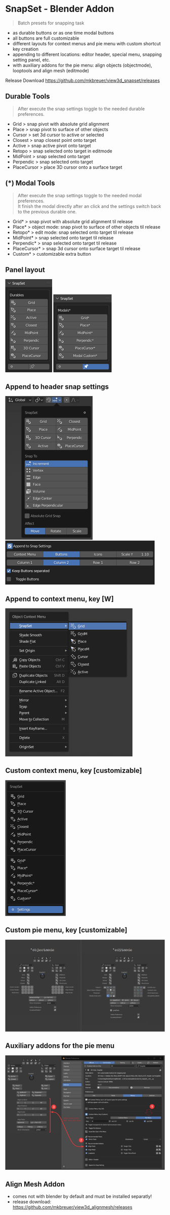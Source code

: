 # SnapSet - Blender Addon

> Batch presets for snapping task

- as durable buttons or as one time modal buttons 
- all buttons are full customizable
- different layouts for context menus and pie menu with custom shortcut key creation
- appending to different locations: editor header, special menu, snapping setting panel, etc.
- with auxiliary addons for the pie menu: align objects (objectmode), looptools and align mesh (editmode)

Release Download https://github.com/mkbreuer/view3d_snapset/releases
                               
## Durable Tools 
> After execute the snap settings toggle to the needed durable preferences.                       
                      
- Grid        > snap pivot with absolute grid alignment               
- Place       > snap pivot to surface of other objects  
- Cursor      > set 3d cursor to active or selected  
- Closest     > snap closest point onto target  
- Active      > snap active pivot onto target  
- Retopo      > snap selected onto target in editmode  
- MidPoint    > snap selected onto target 
- Perpendic   > snap selected onto target 
- PlaceCursor > place 3D cursor onto a surface target  

## (*) Modal Tools  
> After execute the snap settings toggle to the needed modal preferences.  
> It finish the modal directly after an click and the settings switch back to the previous durable one.                          

- Grid*           > snap pivot with absolute grid alignment til release             
- Place*          > object mode: snap pivot to surface of other objects til release  
- Retopo*         > edit mode: snap selected onto target til release 
- MidPoint*       > snap selected onto target til release 
- Perpendic*      > snap selected onto target til release 
- PlaceCursor*    > snap 3d cursor onto surface target til release 
- Custom*         > customizable extra button


## Panel layout
![panel layout durable: ](./images/panel_layout.png)
![panel layout modals: ](./images/panel_layout2.png)

## Append to header snap settings
![header settings layout: ](./images/append_functions_to_snap_settings.png)
![header settings layout: ](./images/append_functions_preferences.png)
                                       
## Append to context menu, key [W]
![special context menu layout: ](./images/menu_context_special.png)    

## Custom context menu, key [customizable]
![custom context menu layout: ](./images/menu_context.png)  

## Custom pie menu, key [customizable]
![custom pie menu layout: ](./images/pie_menu_layouts.png) 

## Auxiliary addons for the pie menu
![addons for pie menu: ](./images/pie_menu_auxiliary_addons.png)  

## Align Mesh Addon
- comes not with blender by default and must be installed separatly!
- release download: https://github.com/mkbreuer/view3d_alignmesh/releases